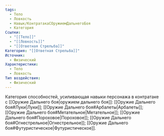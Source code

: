 ```yaml
---
tags:
  - Тело
  - Ловкость
  - Навык/КонтратакаСОружиемДальнегоБоя
  - Категория
Ссылки:
  - "[[Тело]]"
  - "[[Ловкость]]"
  - "[[Ответная Стрельба]]"
Категория: "[[Ответная Стрельба]]"
Источник:
  - Физический
Характеристики:
  - Тело
  - Ловкость
Тип воздействия:
  - Физический
---
```

Категория способностей, усиливающая навыки персонажа в контратаке с [[Оружие Дальнего боя|оружием дальнего боя]]: [[Оружие Дальнего боя#Луки|Луки]]; [[Оружие Дальнего боя#Арбалеты|Арбалеты]]; [[Оружие Дальнего боя#Метательное|Метательное]]; [[Оружие Дальнего боя#Пороховое|Пороховое]]; [[Оружие Дальнего боя#Огнестрельное|Огнестрельное]]; [[Оружие Дальнего боя#Футуристическое|Футуристическое]].